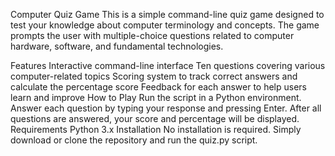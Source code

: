 Computer Quiz Game
This is a simple command-line quiz game designed to test your knowledge about computer terminology and concepts. The game prompts the user with multiple-choice questions related to computer hardware, software, and fundamental technologies.

Features
Interactive command-line interface
Ten questions covering various computer-related topics
Scoring system to track correct answers and calculate the percentage score
Feedback for each answer to help users learn and improve
How to Play
Run the script in a Python environment.
Answer each question by typing your response and pressing Enter.
After all questions are answered, your score and percentage will be displayed.
Requirements
Python 3.x
Installation
No installation is required. Simply download or clone the repository and run the quiz.py script.
